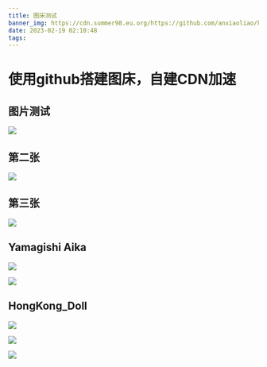 ```yaml
---
title: 图床测试
banner_img: https://cdn.summer98.eu.org/https://github.com/anxiaoliao/kkndp/blob/master/img/VNgL4HcOaT1CuA6lG4Qys1KuwqOcYD.webp
date: 2023-02-19 02:10:48
tags:
---
```

# 使用github搭建图床，自建CDN加速


## 图片测试

![](https://cdn.summer98.eu.org/https://github.com/anxiaoliao/kkndp/blob/master/img/DBcqfWsP30hvAcr90BHwEeNBarO7Td.webp)

## 第二张

![](https://cdn.summer98.eu.org/https://github.com/anxiaoliao/kkndp/blob/master/img/d7jyNzpFMO7uLTo6CZVxkRqfoRiYaV.webp)

## 第三张

![](https://cdn.summer98.eu.org/https://github.com/anxiaoliao/kkndp/blob/master/img/VJ56w3U1vR5AcXxhlHQHoKwc1M2Zar.webp)


## Yamagishi Aika

![](https://cdn.summer98.eu.org/https://github.com/anxiaoliao/kkndp/blob/master/img/vcmIyLnZjAxyoX6Yrkn7KV2hxqnL1B.webp)

![](https://cdn.summer98.eu.org/https://github.com/anxiaoliao/kkndp/blob/master/img/qiaUJwgOZQOJmqcIQeTvv9zE0X0tMF.webp)

## HongKong_Doll

![](https://cdn.summer98.eu.org/https://github.com/anxiaoliao/kkndp/blob/master/img/gjRgGRrWKBJcSMIv3wvThV30biaFoj.webp)

![](https://cdn.summer98.eu.org/https://github.com/anxiaoliao/kkndp/blob/master/img/t1IyE8E4xa5wUymzIr5zunoSEVbHO7.webp)

![](https://cdn.summer98.eu.org/https://github.com/anxiaoliao/kkndp/blob/master/img/o2hxmIxS7GDcD43WMnCDgsYbrcoMAS.webp)
